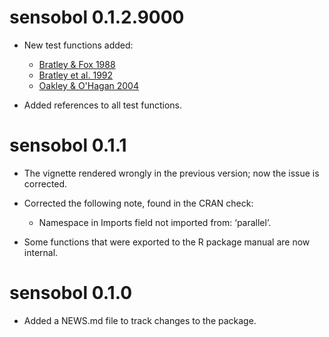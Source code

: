 # sensobol 0.1.2.9000

* New test functions added: 
  - [Bratley & Fox 1988](https://dl.acm.org/citation.cfm?id=214372&dl=ACM&coll=DL)
  - [Bratley et al. 1992](https://dl.acm.org/citation.cfm?id=146385)
  - [Oakley & O'Hagan 2004](http://citeseerx.ist.psu.edu/viewdoc/download?doi=10.1.1.470.6932&rep=rep1&type=pdf)
  
* Added references to all test functions.

# sensobol 0.1.1

* The vignette rendered wrongly in the previous version;
now the issue is corrected.

* Corrected the following note, found in the CRAN check: 
  - Namespace in Imports field not imported from: ‘parallel’.
 
* Some functions that were exported to the R package manual 
are now internal.

# sensobol 0.1.0

* Added a NEWS.md file to track changes to the package.

